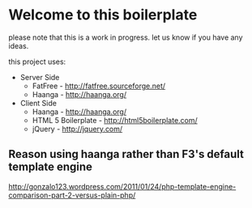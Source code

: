 # Welcome to this boilerplate
please note that this is a work in progress. let us know if you have any ideas.

this project uses:

* Server Side
	* FatFree - http://fatfree.sourceforge.net/
	* Haanga - http://haanga.org/
* Client Side
	* Haanga - http://haanga.org/
	* HTML 5 Boilerplate - http://html5boilerplate.com/
	* jQuery - http://jquery.com/

## Reason using haanga rather than F3's default template engine

 http://gonzalo123.wordpress.com/2011/01/24/php-template-engine-comparison-part-2-versus-plain-php/



